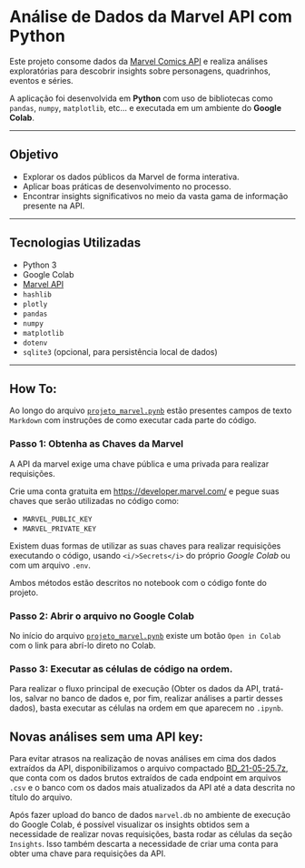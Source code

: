 #  Análise de Dados da Marvel API com Python

Este projeto consome dados da [Marvel Comics API](https://developer.marvel.com/) e realiza análises exploratórias para descobrir insights sobre personagens, quadrinhos, eventos e séries.

A aplicação foi desenvolvida em **Python** com uso de bibliotecas como `pandas`, `numpy`, `matplotlib`, etc... e executada em um ambiente do **Google Colab**.

---

##  Objetivo

- Explorar os dados públicos da Marvel de forma interativa.
- Aplicar boas práticas de desenvolvimento no processo.
- Encontrar insights significativos no meio da vasta gama de informação presente na API.

---

##  Tecnologias Utilizadas

- Python 3
- Google Colab
- [Marvel API](https://developer.marvel.com/)
- `hashlib`
- `plotly`
- `pandas`
- `numpy`
- `matplotlib`
- `dotenv`
- `sqlite3` (opcional, para persistência local de dados)


---

##  How To:
Ao longo do arquivo [`projeto_marvel.pynb`](projeto_marvel.ipynb) estão presentes campos de texto `Markdown` com instruções de como executar cada parte do código.

### Passo 1: Obtenha as Chaves da Marvel
A API da marvel exige uma chave pública e uma privada para realizar requisições.

Crie uma conta gratuita em https://developer.marvel.com/ e pegue suas chaves que serão utilizadas no código como:

- `MARVEL_PUBLIC_KEY`
- `MARVEL_PRIVATE_KEY`

Existem duas formas de utilizar as suas chaves para realizar requisições executando o código, usando `<i/>Secrets</i>` do próprio <i/>Google Colab</i> ou com um arquivo `.env`.

Ambos métodos estão descritos no notebook com o código fonte do projeto.

### Passo 2: Abrir o arquivo no Google Colab
No início do arquivo [`projeto_marvel.pynb`](projeto_marvel.ipynb) existe um botão `Open in Colab` com o link para abrí-lo direto no Colab.

### Passo 3: Executar as células de código na ordem.
Para realizar o fluxo principal de execução (Obter os dados da API, tratá-los, salvar no banco de dados e, por fim, realizar análises a partir desses dados), basta executar as células na ordem em que aparecem no `.ipynb`.

## Novas análises sem uma API key:
Para evitar atrasos na realização de novas análises em cima dos dados extraídos da API, disponibilizamos o arquivo compactado [BD_21-05-25.7z](BD_21-05-25.7z), que conta com os dados brutos extraídos de cada endpoint em arquivos `.csv`  e o banco com os dados mais atualizados da API até a data descrita no título do arquivo.

Após fazer upload do banco de dados `marvel.db` no ambiente de execução do Google Colab, é possível visualizar os insights obtidos sem a necessidade de realizar novas requisições, basta rodar as células da seção `Insights`. Isso também descarta a necessidade de criar uma conta para obter uma chave para requisições da API.


